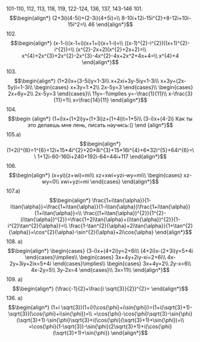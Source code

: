 101-110, 112, 113, 118, 119, 122-124, 136, 137, 143-146
101.$$\begin{align*}
(2+3i)(4-5i)+(2-3i)(4+5i)=\\
8-10i+12i-15i^{2}+8-12i+10i-15i^2=\\
46
\end{align*}$$
102.$$\begin{align*}
(x-1-i)(x-1+i)(x+1+i)(x+1-i)=\\
((x-1)^{2}-i^{2})((x+1)^{2}-i^{2})=\\
(x^{2}-2x+2)(x^{2}+2x+2)=\\
x^{4}+2x^{3}+2x^{2}-2x^{3}-4x^{2}-4x+2x^2+4x+4=\\
x^{4}+4
\end{align*}$$
103.$$\begin{align*}
(1+2i)x+(3-5i)y=1-3i\\
x+2xi+3y-5iy=1-3i\\
x+3y+(2x-5y)i=1-3i\\
\begin{cases}
x+3y=1:*2\\
2x-5y=3
\end{cases}\\
\begin{cases}
2x+6y=2\\
2x-5y=3
\end{cases}\\
11y=-1\implies y=-\frac{1}{11}\\
x-\frac{3}{11}=1\\
x=\frac{14}{11}
\end{align*}$$
104.
$$\begin {align*}
(1+i)x+(1+2i)y+(1+3i)z+(1+4i)t=1+5i\\
(3-i)x+(4-2i) Как ты это делаешь мне лень, писать научись:()
\end {align*}$$
105.а)$$\begin{align*}
(1+2i)^{6}=1^{6}+12i+15*4i^{2}+20*8i^{3}+15*16i^{4}+6*32i^{5}+64i^{6}=\\
1+12i-60-160i+240+192i-64=44i+117
\end{align*}$$
106.$$\begin{align*}
(x+yi)(z+wi)=mi\\
xz+xwi+yzi-wy=mi\\
\begin{cases}
xz-wy=0\\
xwi+yzi=mi
\end{cases}
\end{align*}$$
107.a)$$\begin{align*}
\frac{1+i\tan{\alpha}}{1-i\tan{\alpha}}=\frac{1+i\tan{\alpha}}{1-i\tan{\alpha}}\frac{1+i\tan{\alpha}}{1+i\tan{\alpha}}=\\
\frac{(1+i\tan{\alpha})^{2}}{1^{2}-(i\tan{\alpha})^{2}}=\frac{1+2i\tan{\alpha}+(i\tan{\alpha})^{2}}{1-i^{2}\tan^{2}{\alpha}}=\\
\frac{1-\tan^{2}{\alpha}+2i\tan{\alpha}}{1+\tan^{2}{\alpha}}=\cos^{2}{\alpha}-\sin^{2}{\alpha}+2i\cos{\alpha}
\end{align*}$$
108. a)$$\begin{align*}
\begin{cases}
(3-i)x+(4+2i)y=2+6i\\
(4+2i)x-(2+3i)y=5+4i
\end{cases}\implies\\
\begin{cases}
3x+4y+2iy-xi=2+6i\\
4x-2y+3iy+2ix=5+4i
\end{cases}\implies\\
\begin{cases}
3x+4y=2\\
2y-x=6\\
4x-2y=5\\
3y-2x=4
\end{cases}\\
3x=11\\
\end{align*}$$
109. а)
$$\begin{align*}
(\frac{-1}{2}+\frac{i \sqrt{3}}{2})^{2}=
\end{align*}$$
136. a)
$$\begin{align*}
(1+i \sqrt{3})(1+i)(\cos{\phi}+i\sin{\phi})=(1+i(\sqrt{3}+1)-\sqrt{3})(\cos{\phi}+i\sin{\phi})=\\
=\cos{\phi}-\cos{\phi}\sqrt{3}-\sin{\phi}(\sqrt{3}+1)-\sin{\phi}\sqrt{3}+i(\cos{\phi}(\sqrt{3}+1)+\sin{\phi})=\\
=\cos{\phi}(1-\sqrt{3})-\sin{\phi}(2\sqrt{3}+1)+i(\cos{\phi}(\sqrt{3}+1)+\sin{\phi})
\end{align*}$$
